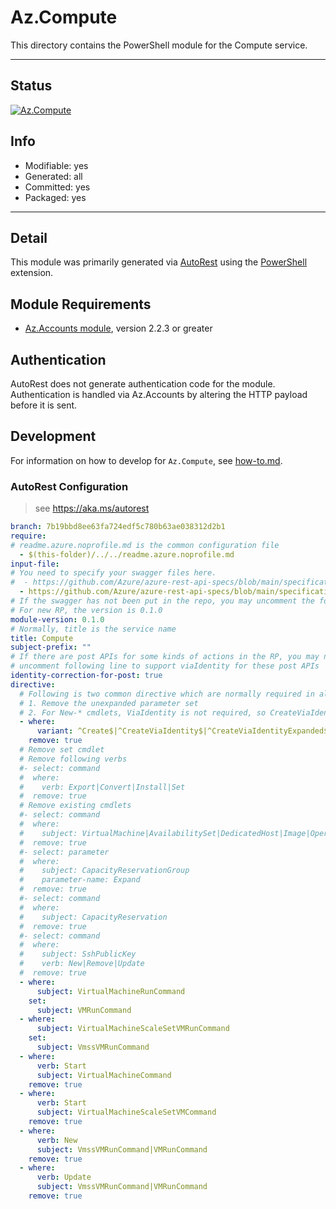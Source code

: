 <!-- region Generated -->
# Az.Compute
This directory contains the PowerShell module for the Compute service.

---
## Status
[![Az.Compute](https://img.shields.io/powershellgallery/v/Az.Compute.svg?style=flat-square&label=Az.Compute "Az.Compute")](https://www.powershellgallery.com/packages/Az.Compute/)

## Info
- Modifiable: yes
- Generated: all
- Committed: yes
- Packaged: yes

---
## Detail
This module was primarily generated via [AutoRest](https://github.com/Azure/autorest) using the [PowerShell](https://github.com/Azure/autorest.powershell) extension.

## Module Requirements
- [Az.Accounts module](https://www.powershellgallery.com/packages/Az.Accounts/), version 2.2.3 or greater

## Authentication
AutoRest does not generate authentication code for the module. Authentication is handled via Az.Accounts by altering the HTTP payload before it is sent.

## Development
For information on how to develop for `Az.Compute`, see [how-to.md](how-to.md).
<!-- endregion -->

### AutoRest Configuration
> see https://aka.ms/autorest
``` yaml
branch: 7b19bbd8ee63fa724edf5c780b63ae038312d2b1
require:
# readme.azure.noprofile.md is the common configuration file
  - $(this-folder)/../../readme.azure.noprofile.md
input-file:
# You need to specify your swagger files here.
#  - https://github.com/Azure/azure-rest-api-specs/blob/main/specification/compute/resource-manager/Microsoft.Compute/stable/2021-07-01/compute.json
  - https://github.com/Azure/azure-rest-api-specs/blob/main/specification/compute/resource-manager/Microsoft.Compute/stable/2021-07-01/runCommands.json
# If the swagger has not been put in the repo, you may uncomment the following line and refer to it locally
# For new RP, the version is 0.1.0
module-version: 0.1.0
# Normally, title is the service name
title: Compute
subject-prefix: ""
# If there are post APIs for some kinds of actions in the RP, you may need to 
# uncomment following line to support viaIdentity for these post APIs
identity-correction-for-post: true
directive:
  # Following is two common directive which are normally required in all the RPs
  # 1. Remove the unexpanded parameter set
  # 2. For New-* cmdlets, ViaIdentity is not required, so CreateViaIdentityExpanded is removed as well
  - where:
      variant: ^Create$|^CreateViaIdentity$|^CreateViaIdentityExpanded$|^Update$|^UpdateViaIdentity$|^Run$|^RunViaIdentity$
    remove: true
  # Remove set cmdlet
  # Remove following verbs
  #- select: command
  #  where:
  #    verb: Export|Convert|Install|Set
  #  remove: true
  # Remove existing cmdlets
  #- select: command
  #  where:
  #    subject: VirtualMachine|AvailabilitySet|DedicatedHost|Image|Operation|ProximityPlacementGroup|RestorePoint|RestorePointCollection|Usage|#CapacityReservationGroup|CapacityReservation
  #  remove: true
  #- select: parameter
  #  where:
  #    subject: CapacityReservationGroup
  #    parameter-name: Expand
  #  remove: true
  #- select: command
  #  where:
  #    subject: CapacityReservation
  #  remove: true
  #- select: command
  #  where:
  #    subject: SshPublicKey   
  #    verb: New|Remove|Update
  #  remove: true
  - where:
      subject: VirtualMachineRunCommand
    set:
      subject: VMRunCommand
  - where:
      subject: VirtualMachineScaleSetVMRunCommand
    set:
      subject: VmssVMRunCommand
  - where:
      verb: Start
      subject: VirtualMachineCommand
    remove: true
  - where:
      verb: Start
      subject: VirtualMachineScaleSetVMCommand
    remove: true
  - where:
      verb: New
      subject: VmssVMRunCommand|VMRunCommand
    remove: true
  - where:
      verb: Update
      subject: VmssVMRunCommand|VMRunCommand
    remove: true
```
